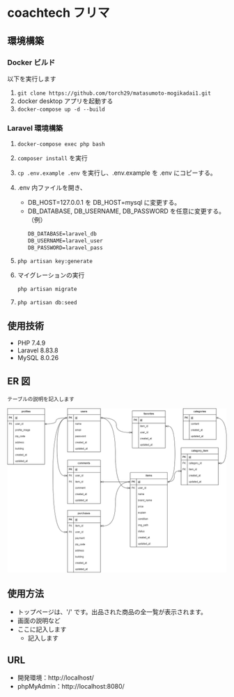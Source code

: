 # coachtech フリマ

## 環境構築

### Docker ビルド

以下を実行します

1. `git clone https://github.com/torch29/matasumoto-mogikadai1.git`
2. docker desktop アプリを起動する
3. `docker-compose up -d --build`

### Laravel 環境構築

1. `docker-compose exec php bash`
2. `composer install` を実行
3. `cp .env.example .env` を実行し、.env.example を .env にコピーする。
4. .env 内ファイルを開き、
   - DB_HOST=127.0.0.1 を DB_HOST=mysql に変更する。
   - DB_DATABASE, DB_USERNAME, DB_PASSWORD を任意に変更する。
     （例）
     ```
     DB_DATABASE=laravel_db
     DB_USERNAME=laravel_user
     DB_PASSWORD=laravel_pass
     ```
5. ```
   php artisan key:generate
   ```
6. マイグレーションの実行

   ```
   php artisan migrate
   ```

7. ```
   php artisan db:seed
   ```

## 使用技術

- PHP 7.4.9
- Laravel 8.83.8
- MySQL 8.0.26

## ER 図

```
テーブルの説明を記入します
```

![ER図](ER.drawio.png)

## 使用方法

- トップページは、'/' です。出品された商品の全一覧が表示されます。
- 画面の説明など
- ここに記入します
  - 記入します

## URL

- 開発環境：http://localhost/
- phpMyAdmin：http://localhost:8080/

